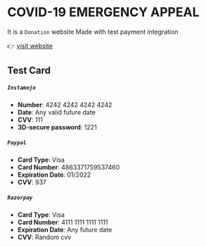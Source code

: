 # COVID-19 EMERGENCY APPEAL
 
 It is a `Donation` website Made with test payment integration
 
 👉 [visit website](https://covid19-emergency-appeal.netlify.app/)

## Test Card

##### `Instamojo`
- **Number**: 4242 4242 4242 4242
- **Date**: Any valid future date
- **CVV**: 111
- **3D-secure password**: 1221

##### `Paypal`
- **Card Type**: Visa
- **Card Number**: 4863371759537460
- **Expiration Date**: 01/2022
- **CVV**: 937

##### `Razorpay`
- **Card Type**: Visa
- **Card Number**: 4111 1111 1111 1111
- **Expiration Date**: Any future date
- **CVV**: Random cvv
